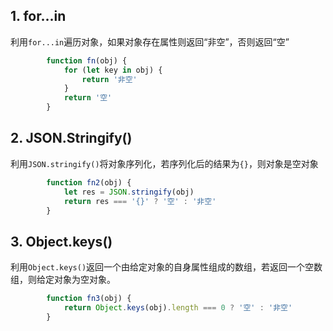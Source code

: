 ## 1. for...in

利用`for...in`遍历对象，如果对象存在属性则返回“非空”，否则返回“空”
```javascript
        function fn(obj) {
            for (let key in obj) {
                return '非空'
            }
            return '空'
        }
```


## 2. JSON.Stringify()
利用`JSON.stringify()`将对象序列化，若序列化后的结果为`{}`，则对象是空对象

```javascript
        function fn2(obj) {
            let res = JSON.stringify(obj)
            return res === '{}' ? '空' : '非空'
        }
```

## 3. Object.keys()

利用`Object.keys()`返回一个由给定对象的自身属性组成的数组，若返回一个空数组，则给定对象为空对象。
```javascript
        function fn3(obj) {
            return Object.keys(obj).length === 0 ? '空' : '非空'
        }
```